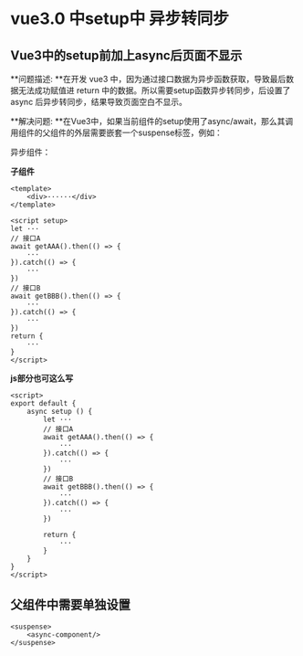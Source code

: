# vue3.0 中setup中 异步转同步

## Vue3中的setup前加上async后页面不显示

**问题描述: **在开发 vue3 中，因为通过接口数据为异步函数获取，导致最后数据无法成功赋值进 return 中的数据。所以需要setup函数异步转同步，后设置了async 后异步转同步，结果导致页面空白不显示。

**解决问题: **在Vue3中，如果当前组件的setup使用了async/await，那么其调用组件的父组件的外层需要嵌套一个suspense标签，例如：

异步组件：

**子组件**

```vue
<template>
    <div>······</div>
</template>

<script setup>
let ···
// 接口A
await getAAA().then(() => {
    ···
}).catch(() => {
    ···
})
// 接口B
await getBBB().then(() => {
    ···
}).catch(() => {
    ···
})
return {
    ···
}
</script>
```

**js部分也可这么写**

```vue
<script>
export default {
    async setup () {
        let ···
        // 接口A
        await getAAA().then(() => {
            ···
        }).catch(() => {
            ···
        })
        // 接口B
        await getBBB().then(() => {
            ···
        }).catch(() => {
            ···
        })

        return {
            ···
        }
    }
}
</script>
```

## 父组件中需要单独设置

```vue
<suspense>
    <async-component/>
</suspense>
```